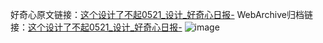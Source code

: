 好奇心原文链接：[这个设计了不起0521_设计_好奇心日报-](https://www.qdaily.com/articles/9834.html)
WebArchive归档链接：[这个设计了不起0521_设计_好奇心日报-](http://web.archive.org/web/20190623155039/https://www.qdaily.com/articles/9834.html)
![image](http://ww3.sinaimg.cn/large/007d5XDply1g3vgs8vv0cj30u01hkwk5)